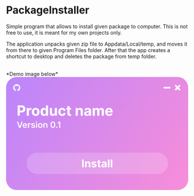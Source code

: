 # PackageInstaller
Simple program that allows to install given package to computer. This is not free to use, it is meant for my own projects only.

The application unpacks given zip file to Appdata/Local/temp, and moves it from there to given Program Files folder. After that the app creates a shortcut to desktop and deletes the package from temp folder.


<br>
*Demo image below*

<img src="https://github.com/niilopoutanen/PackageInstaller/blob/main/GraphicsDemo.png?raw=true" width=500/>
